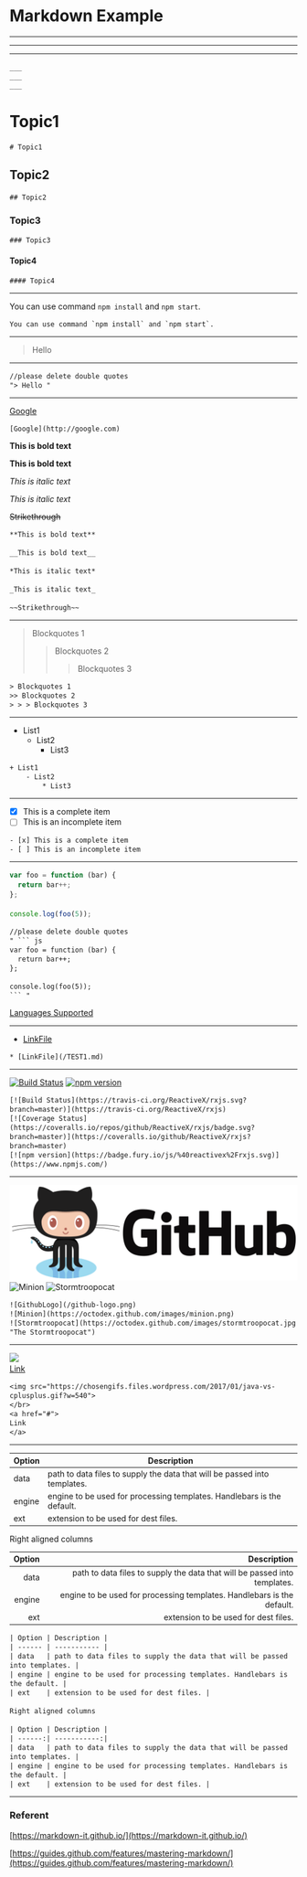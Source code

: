 # Markdown Example

___
___
___

```
___
___
___
```

# Topic1
```
# Topic1
```

## Topic2

```
## Topic2
```

### Topic3

```
### Topic3
```
#### Topic4

```
#### Topic4
```


---

You can use command `npm install` and `npm start`.
```
You can use command `npm install` and `npm start`.
```
---

> Hello
---
```
//please delete double quotes
"> Hello "
```
---

[Google](http://google.com)
```
[Google](http://google.com)
```

**This is bold text**

__This is bold text__

*This is italic text*

_This is italic text_

~~Strikethrough~~

```
**This is bold text**

__This is bold text__

*This is italic text*

_This is italic text_

~~Strikethrough~~

```
___

> Blockquotes 1
>> Blockquotes 2
> > > Blockquotes 3
```
> Blockquotes 1
>> Blockquotes 2
> > > Blockquotes 3
```

___
+ List1
    - List2
        * List3

```
+ List1
    - List2
        * List3
```
___


- [x] This is a complete item
- [ ] This is an incomplete item

```
- [x] This is a complete item
- [ ] This is an incomplete item
```

---

``` js
var foo = function (bar) {
  return bar++;
};

console.log(foo(5));
```

```
//please delete double quotes
" ``` js
var foo = function (bar) {
  return bar++;
};

console.log(foo(5));
``` "
```
[Languages Supported](http://www.rubycoloredglasses.com/2013/04/languages-supported-by-github-flavored-markdown/)

___

* [LinkFile](/TEST1.md)

```
* [LinkFile](/TEST1.md)
```

---

[![Build Status](https://travis-ci.org/ReactiveX/rxjs.svg?branch=master)](https://travis-ci.org/ReactiveX/rxjs)
[![npm version](https://badge.fury.io/js/%40reactivex%2Frxjs.svg)](https://www.npmjs.com/)

```
[![Build Status](https://travis-ci.org/ReactiveX/rxjs.svg?branch=master)](https://travis-ci.org/ReactiveX/rxjs)
[![Coverage Status](https://coveralls.io/repos/github/ReactiveX/rxjs/badge.svg?branch=master)](https://coveralls.io/github/ReactiveX/rxjs?branch=master)
[![npm version](https://badge.fury.io/js/%40reactivex%2Frxjs.svg)](https://www.npmjs.com/)

```
---

![GithubLogo](/github-logo.png)
![Minion](https://octodex.github.com/images/minion.png)
![Stormtroopocat](https://octodex.github.com/images/stormtroopocat.jpg "The Stormtroopocat")

```
![GithubLogo](/github-logo.png)
![Minion](https://octodex.github.com/images/minion.png)
![Stormtroopocat](https://octodex.github.com/images/stormtroopocat.jpg "The Stormtroopocat")

```

---

<img src="https://chosengifs.files.wordpress.com/2017/01/java-vs-cplusplus.gif?w=540">
</br>
<a href="#">
Link
</a>

```
<img src="https://chosengifs.files.wordpress.com/2017/01/java-vs-cplusplus.gif?w=540">
</br>
<a href="#">
Link
</a>
```


---

| Option | Description |
| ------ | ----------- |
| data   | path to data files to supply the data that will be passed into templates. |
| engine | engine to be used for processing templates. Handlebars is the default. |
| ext    | extension to be used for dest files. |

Right aligned columns

| Option | Description |
| ------:| -----------:|
| data   | path to data files to supply the data that will be passed into templates. |
| engine | engine to be used for processing templates. Handlebars is the default. |
| ext    | extension to be used for dest files. |

```
| Option | Description |
| ------ | ----------- |
| data   | path to data files to supply the data that will be passed into templates. |
| engine | engine to be used for processing templates. Handlebars is the default. |
| ext    | extension to be used for dest files. |

Right aligned columns

| Option | Description |
| ------:| -----------:|
| data   | path to data files to supply the data that will be passed into templates. |
| engine | engine to be used for processing templates. Handlebars is the default. |
| ext    | extension to be used for dest files. |
```

___

### Referent

[https://markdown-it.github.io/](https://markdown-it.github.io/)

[https://guides.github.com/features/mastering-markdown/](https://guides.github.com/features/mastering-markdown/)
